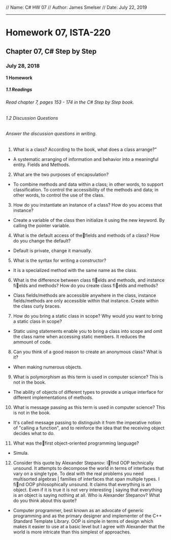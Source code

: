 // Name: C# HW 07
// Author: James Smelser
// Date: July 22, 2019

---------------------------------------------
# Homework 07, ISTA-220
## Chapter 07, C# Step by Step
### July 28, 2018
#### 1 Homework
##### 1.1 Readings
###### Read chapter 7, pages 153 - 174 in the C# Step by Step book.
###### 1.2 Discussion Questions
###### Answer the discussion questions in writing.
1. What is a class? According to the book, what does a class arrange?"
- A systematic arranging of information and behavior into a meaningful entity. Fields and Methods.
2. What are the two purposes of encapsulation?
- To combine methods and data within a class; in other words, to support classification.
To control the accessibility of the methods and data; in other words, to control the use of
the class.
3. How do you instantiate an instance of a class? How do you access that instance?
- Create a variable of the class then initialize it using the new keyword. By calling the pointer
variable.
4. What is the default access of thefields and methods of a class? How do you change the default?
- Default is private, change it manually.
5. What is the syntax for writing a constructor?
- It is a specialized method with the same name as the class.
6. What is the difference between class fields and methods, and instance fields and methods? How do you
create class fields and methods?
- Class fields/methods are accessible anywhere in the class, instance fields/methods
are only accessible within that instance. Create within the class curly braces.
7. How do you bring a static class in scope? Why would you want to bring a static class in scope?
- Static using statements enable you to bring a class into scope and omit the class name when accessing static members.
It reduces the ammount of code.
8. Can you think of a good reason to create an anonymous class? What is it?
- When making numerous objects.
9. What is polymorphism as this term is used in computer science? This is not in the book.
- The ability of objects of different types to provide a unique interface for different implementations of methods.
10. What is message passing as this term is used in computer science? This is not in the book.
- It's called message passing to distinguish it from the imperative notion of "calling a function", and to reinforce the idea that the receiving object decides what to do.
11. What was thefirst object-oriented programming language?
- Simula.
12. Consider this quote by Alexander Stepanov:
Ifind OOP technically unsound. It attempts to decompose the world in terms of interfaces
that vary on a single type. To deal with the real problems you need multisorted algebras
| families of interfaces that span multiple types. I find OOP philosophically unsound. It
claims that everything is an object. Even if it is true it is not very interesting | saying that
everything is an object is saying nothing at all.
Who is Alexander Stepanov? What do you think about this quote?
- Computer programmer, best known as an advocate of generic programming and as
the primary designer and implementer of the C++ Standard Template Library. OOP is
simple in terms of design which makes it easier to use at a basic level but I agree
with Alexander that the world is more intricate than this simplest of approaches.
